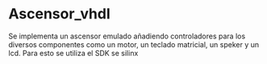 # Ascensor_vhdl
Se implementa un ascensor emulado añadiendo controladores para los diversos componentes como un motor, un teclado matricial, un speker y un lcd.
Para esto se utiliza el SDK se silinx 
